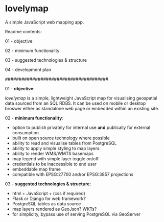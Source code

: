 # lovelymap
A simple JavaScript web mapping app.

Readme contents:

01 - objective

02 - minimum functionality

03 - suggested technologies & structure

04 - development plan

######################################

01 - **objective**:

*lovelymap* is a simple, lightweight JavaScript map for visualising geospatial data sourced from an SQL RDBS. It can be used on mobile or desktop broswer either as standalone web page or embedded within an existing site.

02 - **minimum functionality**:
* option to publish privately for internal use **and** publically for external consumption
* built on open source technology where possible
* ability to read and visualise tables from PostgreSQL
* ability to apply simple styling to map layers
* ability to render WMS/WMTS basemaps
* map legend with simple layer toggle on/off
* credentials to be inaccessible to end user
* embeddable map frame
* compatible with EPSG:27700 and/or EPSG:3857 projections

03 - **suggested technologies & structure**:
* html + JavaScript + (css if required)
* Flask or Django for web framework?
* PostgreSQL tables as data source
* map layers rendered as GeoJson? WKTs?
* for simplicity, bypass use of serving PostgreSQL via GeoServer
